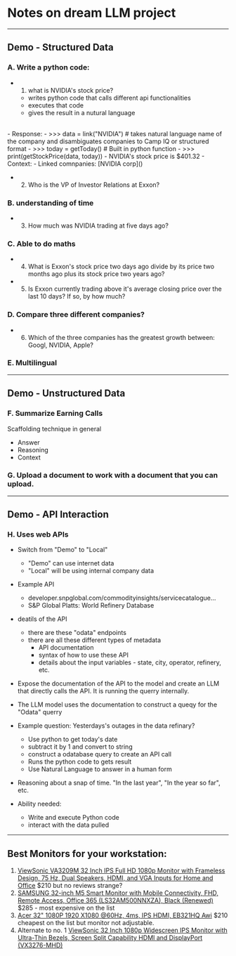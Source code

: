 # Notes on dream LLM project 


<hr />

## Demo - Structured Data
### A. Write a python code:
- 1. what is NVIDIA's stock price?
    - writes python code that calls different api functionalities
    - executes that code 
    - gives the result in a nutural language
<br> 
- Response:
    - >>> data = link("NVIDIA") # takes natural language name of the company and disambiguates companies to Camp IQ or structured format
    - >>> today = getToday() # Built in python function
    - >>> print(getStockPrice(data, today)) 
    - NVIDIA's stock price is $401.32
- Context:
    - Linked comnpanies: [NVIDIA corp]()

- 2. Who is the VP of Investor Relations at Exxon? 
### B. understanding of time
- 3. How much was NVIDIA trading at five days ago? 
### C. Able to do maths
- 4. What is Exxon's stock price two days ago divide by its price two months ago plus its stock price two years ago? 
- 5. Is Exxon currently trading above it's average closing price over the last 10 days? If so, by how much? 

### D. Compare three different companies?
- 6. Which of the three companies has the greatest growth between: Googl, NVIDIA, Apple?

### E. Multilingual


<hr />

## Demo - Unstructured Data

### F.     Summarize Earning Calls 

Scaffolding technique in general 
- Answer 
- Reasoning 
- Context

### G. Upload a document to work with a document that you can upload. 
 

<hr />

## Demo - API Interaction

### H. Uses web APIs 
-  Switch from "Demo" to "Local"
    - "Demo" can use internet data 
    - "Local" will be using internal company data
- Example API 
    - developer.snpglobal.com/commodityinsights/servicecatalogue...
    - S&P Global Platts: World Refinery Database
- deatils of the API
    - there are these "odata" endpoints
    - there are all these different types of metadata 
        - API documentation 
        - syntax of how to use these API
        - details about the input variables - state, city, operator, refinery, etc. 
- Expose the documentation of the API to the model and create an LLM that directly calls the API. It is running the querry internally. 
- The LLM model uses the documentation to construct a queqy for the "Odata" querry 
- Example question: Yesterdays's outages in the data refinary?
    - Use python to get today's date 
    - subtract it by 1 and convert to string 
    - construct a odatabase query to create an API call 
    - Runs the python code to gets result 
    - Use Natural Language to answer in a human form

- Reasoning about a snap of time. "In the last year", "In the year so far", etc. 

- Ability needed:
    - Write and execute Python code 
    - interact with the data pulled 

<hr />


## Best Monitors for your workstation:
1. [ViewSonic VA3209M 32 Inch IPS Full HD 1080p Monitor with Frameless Design, 75 Hz, Dual Speakers, HDMI, and VGA Inputs for Home and Office](https://amzn.to/449E6i1) $210 but no reviews strange? 
2. [SAMSUNG 32-inch M5 Smart Monitor with Mobile Connectivity, FHD, Remote Access, Office 365 (LS32AM500NNXZA), Black (Renewed)](https://www.amazon.ca/gp/product/B08RCLHKN5?smid=A30HNTWRKP3TVT&th=1&linkCode=ll1&tag=thoughtfulpic-20&linkId=92af2acfd2928a48ef1c61cd66be87c8&language=en_CA&ref_=as_li_ss_tl) $285 - most expensive on the list
3. [Acer 32" 1080P 1920 X1080 @60Hz, 4ms, IPS HDMI, EB321HQ Awi](https://www.amazon.ca/gp/product/B0797M3SVG?smid=A3DWYIK6Y9EEQB&th=1&linkCode=ll1&tag=thoughtfulpic-20&linkId=711f0d2ce48f669e315bcc02968dded2&language=en_CA&ref_=as_li_ss_tl) $210 cheapest on the list but monitor not adjustable.
4. Alternate to no. 1 [ViewSonic 32 Inch 1080p Widescreen IPS Monitor with Ultra-Thin Bezels, Screen Split Capability HDMI and DisplayPort (VX3276-MHD)](https://www.amazon.ca/gp/product/B0787WGCXT?smid=A3DWYIK6Y9EEQB&th=1&linkCode=ll1&tag=thoughtfulpic-20&linkId=d3a48df8c97c289d99ae136291814824&language=en_CA&ref_=as_li_ss_tl)